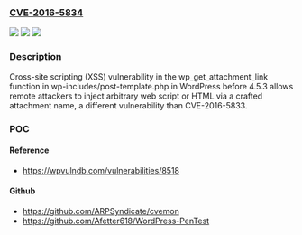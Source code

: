 ### [CVE-2016-5834](https://cve.mitre.org/cgi-bin/cvename.cgi?name=CVE-2016-5834)
![](https://img.shields.io/static/v1?label=Product&message=n%2Fa&color=blue)
![](https://img.shields.io/static/v1?label=Version&message=n%2Fa&color=blue)
![](https://img.shields.io/static/v1?label=Vulnerability&message=n%2Fa&color=brighgreen)

### Description

Cross-site scripting (XSS) vulnerability in the wp_get_attachment_link function in wp-includes/post-template.php in WordPress before 4.5.3 allows remote attackers to inject arbitrary web script or HTML via a crafted attachment name, a different vulnerability than CVE-2016-5833.

### POC

#### Reference
- https://wpvulndb.com/vulnerabilities/8518

#### Github
- https://github.com/ARPSyndicate/cvemon
- https://github.com/Afetter618/WordPress-PenTest

